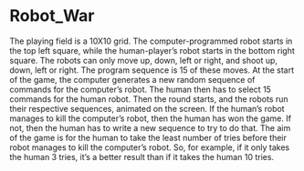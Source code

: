 # Robot_War
The playing field is a 10X10 grid. The computer-programmed robot starts in the top left square, while the human-player’s robot starts in the bottom right square.
The robots can only move up, down, left or right, and shoot up, down, left or right. The program sequence is 15 of these moves.
At the start of the game, the computer generates a new random sequence of commands for the computer’s robot. The human then has to select 15 commands for the human robot. Then the round starts, and the robots run their respective sequences, animated on the screen.
If the human’s robot manages to kill the computer’s robot, then the human has won the game. If not, then the human has to write a new sequence to try to do that.
The aim of the game is for the human to take the least number of tries before their robot manages to kill the
computer’s robot. So, for example, if it only takes the human 3 tries, it’s a better result than if it takes the human 10
tries.
